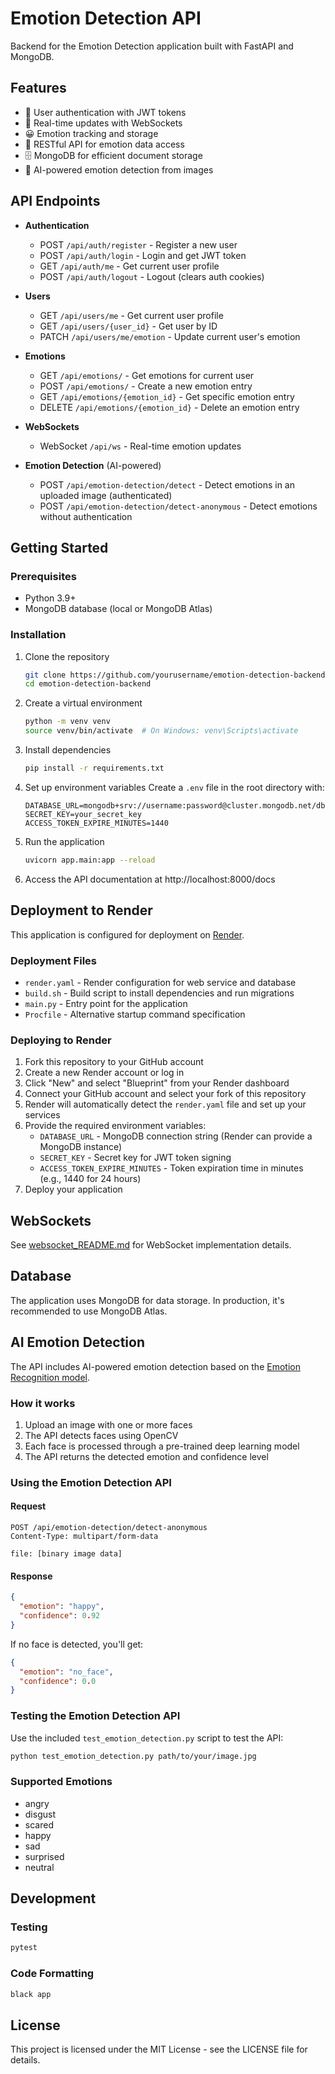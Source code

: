 # Emotion Detection API

Backend for the Emotion Detection application built with FastAPI and MongoDB.

## Features

- 🔐 User authentication with JWT tokens
- 🔄 Real-time updates with WebSockets
- 😀 Emotion tracking and storage
- 📱 RESTful API for emotion data access
- 🗄️ MongoDB for efficient document storage
- 🧠 AI-powered emotion detection from images

## API Endpoints

- **Authentication**
  - POST `/api/auth/register` - Register a new user
  - POST `/api/auth/login` - Login and get JWT token
  - GET `/api/auth/me` - Get current user profile
  - POST `/api/auth/logout` - Logout (clears auth cookies)

- **Users**
  - GET `/api/users/me` - Get current user profile
  - GET `/api/users/{user_id}` - Get user by ID
  - PATCH `/api/users/me/emotion` - Update current user's emotion

- **Emotions**
  - GET `/api/emotions/` - Get emotions for current user
  - POST `/api/emotions/` - Create a new emotion entry
  - GET `/api/emotions/{emotion_id}` - Get specific emotion entry
  - DELETE `/api/emotions/{emotion_id}` - Delete an emotion entry

- **WebSockets**
  - WebSocket `/api/ws` - Real-time emotion updates

- **Emotion Detection** (AI-powered)
  - POST `/api/emotion-detection/detect` - Detect emotions in an uploaded image (authenticated)
  - POST `/api/emotion-detection/detect-anonymous` - Detect emotions without authentication

## Getting Started

### Prerequisites

- Python 3.9+
- MongoDB database (local or MongoDB Atlas)

### Installation

1. Clone the repository
   ```bash
   git clone https://github.com/yourusername/emotion-detection-backend.git
   cd emotion-detection-backend
   ```

2. Create a virtual environment
   ```bash
   python -m venv venv
   source venv/bin/activate  # On Windows: venv\Scripts\activate
   ```

3. Install dependencies
   ```bash
   pip install -r requirements.txt
   ```

4. Set up environment variables
   Create a `.env` file in the root directory with:
   ```
   DATABASE_URL=mongodb+srv://username:password@cluster.mongodb.net/dbname
   SECRET_KEY=your_secret_key
   ACCESS_TOKEN_EXPIRE_MINUTES=1440
   ```

5. Run the application
   ```bash
   uvicorn app.main:app --reload
   ```

6. Access the API documentation at http://localhost:8000/docs

## Deployment to Render

This application is configured for deployment on [Render](https://render.com).

### Deployment Files

- `render.yaml` - Render configuration for web service and database
- `build.sh` - Build script to install dependencies and run migrations
- `main.py` - Entry point for the application
- `Procfile` - Alternative startup command specification

### Deploying to Render

1. Fork this repository to your GitHub account
2. Create a new Render account or log in
3. Click "New" and select "Blueprint" from your Render dashboard
4. Connect your GitHub account and select your fork of this repository
5. Render will automatically detect the `render.yaml` file and set up your services
6. Provide the required environment variables:
   - `DATABASE_URL` - MongoDB connection string (Render can provide a MongoDB instance)
   - `SECRET_KEY` - Secret key for JWT token signing
   - `ACCESS_TOKEN_EXPIRE_MINUTES` - Token expiration time in minutes (e.g., 1440 for 24 hours)
7. Deploy your application

## WebSockets

See [websocket_README.md](websocket_README.md) for WebSocket implementation details.

## Database

The application uses MongoDB for data storage. In production, it's recommended to use MongoDB Atlas.

## AI Emotion Detection

The API includes AI-powered emotion detection based on the [Emotion Recognition model](https://github.com/kinleyrabgay/Emotion-recognition/tree/master).

### How it works

1. Upload an image with one or more faces
2. The API detects faces using OpenCV
3. Each face is processed through a pre-trained deep learning model
4. The API returns the detected emotion and confidence level

### Using the Emotion Detection API

#### Request

```
POST /api/emotion-detection/detect-anonymous
Content-Type: multipart/form-data

file: [binary image data]
```

#### Response

```json
{
  "emotion": "happy",
  "confidence": 0.92
}
```

If no face is detected, you'll get:

```json
{
  "emotion": "no_face",
  "confidence": 0.0
}
```

### Testing the Emotion Detection API

Use the included `test_emotion_detection.py` script to test the API:

```bash
python test_emotion_detection.py path/to/your/image.jpg
```

### Supported Emotions

- angry
- disgust
- scared
- happy
- sad
- surprised
- neutral

## Development

### Testing

```bash
pytest
```

### Code Formatting

```bash
black app
```

## License

This project is licensed under the MIT License - see the LICENSE file for details. 